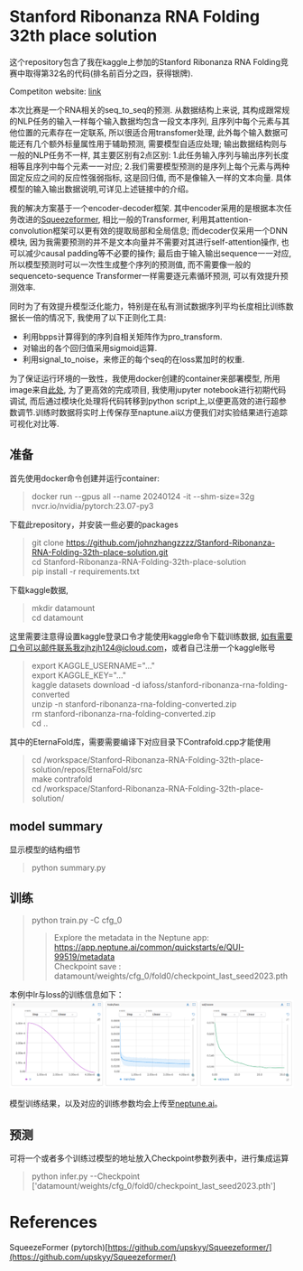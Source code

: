 # Stanford Ribonanza RNA Folding 32th place solution 

这个repository包含了我在kaggle上参加的Stanford Ribonanza RNA Folding竞赛中取得第32名的代码(排名前百分之四，获得银牌).  

Competiton website: [link](https://www.kaggle.com/competitions/stanford-ribonanza-rna-folding)  

本次比赛是一个RNA相关的seq_to_seq的预测. 从数据结构上来说, 其构成跟常规的NLP任务的输入一样每个输入数据均包含一段文本序列, 且序列中每个元素与其他位置的元素存在一定联系, 所以很适合用transfomer处理, 此外每个输入数据可能还有几个额外标量属性用于辅助预测, 需要模型自适应处理; 输出数据结构则与一般的NLP任务不一样, 其主要区别有2点区别: 1.此任务输入序列与输出序列长度相等且序列中每个元素一一对应; 2.我们需要模型预测的是序列上每个元素与两种固定反应之间的反应性强弱指标, 这是回归值, 而不是像输入一样的文本向量. 具体模型的输入输出数据说明,可详见上述链接中的介绍。  

我的解决方案基于一个encoder-decoder框架. 其中encoder采用的是根据本次任务改进的[Squeezeformer](https://arxiv.org/pdf/2206.00888.pdf), 相比一般的Transformer, 利用其attention-convolution框架可以更有效的提取局部和全局信息; 而decoder仅采用一个DNN模块, 因为我需要预测的并不是文本向量并不需要对其进行self-attention操作, 也可以减少causal padding等不必要的操作; 最后由于输入输出sequence一一对应, 所以模型预测时可以一次性生成整个序列的预测值, 而不需要像一般的sequenceto-sequence Transformer一样需要逐元素循环预测, 可以有效提升预测效率.  

同时为了有效提升模型泛化能力，特别是在私有测试数据序列平均长度相比训练数据长一倍的情况下, 我使用了以下正则化工具:
- 利用bpps计算得到的序列自相关矩阵作为pro_transform.  
- 对输出的各个回归值采用sigmoid运算. 
- 利用signal_to_noise，来修正的每个seq的在loss累加时的权重.

为了保证运行环境的一致性，我使用docker创建的container来部署模型, 所用image来自[此处](https://catalog.ngc.nvidia.com/orgs/nvidia/containers/pytorch), 为了更高效的完成项目, 我使用jupyter notebook进行初期代码调试, 而后通过模块化处理将代码转移到python script上,以便更高效的进行超参数调节.训练时数据将实时上传保存至naptune.ai以方便我们对实验结果进行追踪可视化对比等.


## 准备


首先使用docker命令创建并运行container:
> docker run --gpus all --name 20240124  -it --shm-size=32g nvcr.io/nvidia/pytorch:23.07-py3  

下载此repository，并安装一些必要的packages  
> git clone https://github.com/johnzhangzzzz/Stanford-Ribonanza-RNA-Folding-32th-place-solution.git  
> cd Stanford-Ribonanza-RNA-Folding-32th-place-solution   
> pip install -r requirements.txt    
  
下载kaggle数据,  
> mkdir datamount  
> cd datamount

这里需要注意得设置kaggle登录口令才能使用kaggle命令下载训练数据, 如有需要口令可以邮件联系我zjhzjh124@icloud.com，或者自己注册一个kaggle账号  
> export KAGGLE_USERNAME="..."  
> export KAGGLE_KEY="..."  
> kaggle datasets download -d iafoss/stanford-ribonanza-rna-folding-converted  
> unzip -n stanford-ribonanza-rna-folding-converted.zip  
> rm stanford-ribonanza-rna-folding-converted.zip  
> cd ..  

其中的EternaFold库，需要需要编译下对应目录下Contrafold.cpp才能使用
> cd /workspace/Stanford-Ribonanza-RNA-Folding-32th-place-solution/repos/EternaFold/src  
> make contrafold  
> cd /workspace/Stanford-Ribonanza-RNA-Folding-32th-place-solution/

## model summary
显示模型的结构细节  
> python summary.py

## 训练  

> python train.py -C cfg_0
>> Explore the metadata in the Neptune app:  
>> <https://app.neptune.ai/common/quickstarts/e/QUI-99519/metadata>  
>> Checkpoint save : datamount/weights/cfg_0/fold0/checkpoint_last_seed2023.pth

本例中lr与loss的训练信息如下：
![fig_1.png](https://github.com/johnzhangzzzz/Stanford-Ribonanza-RNA-Folding-32th-place-solution/blob/72f1954835dc9bd4f3785bf48204e65d294be736/fig_1.png)     

模型训练结果，以及对应的训练参数均会上传至[neptune.ai](https://app.neptune.ai/common/quickstarts/e/QUI-99519/metadata)。




## 预测  
可将一个或者多个训练过模型的地址放入Checkpoint参数列表中，进行集成运算
> python infer.py --Checkpoint ['datamount/weights/cfg_0/fold0/checkpoint_last_seed2023.pth']




# References
SqueezeFormer (pytorch)[https://github.com/upskyy/Squeezeformer/](https://github.com/upskyy/Squeezeformer/)

